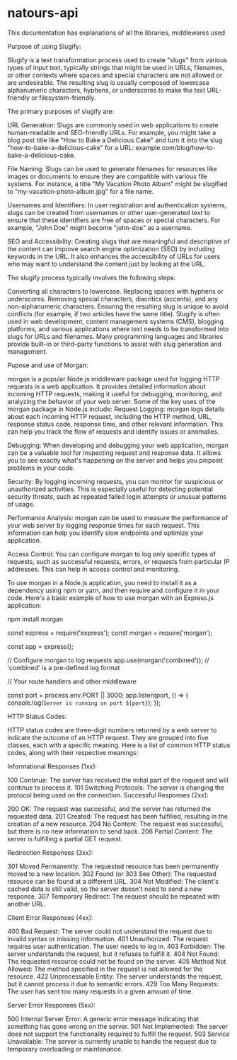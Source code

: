 # natours-api

This documentation has explanations of all the libraries, middlewares used

Purpose of using Slugify:

Slugify is a text transformation process used to create "slugs" from various types of input text, typically strings that might be used in URLs, filenames, or other contexts where spaces and special characters are not allowed or are undesirable. The resulting slug is usually composed of lowercase alphanumeric characters, hyphens, or underscores to make the text URL-friendly or filesystem-friendly.

The primary purposes of slugify are:

URL Generation: Slugs are commonly used in web applications to create human-readable and SEO-friendly URLs. For example, you might take a blog post title like "How to Bake a Delicious Cake" and turn it into the slug "how-to-bake-a-delicious-cake" for a URL: example.com/blog/how-to-bake-a-delicious-cake.

File Naming: Slugs can be used to generate filenames for resources like images or documents to ensure they are compatible with various file systems. For instance, a title "My Vacation Photo Album" might be slugified to "my-vacation-photo-album.jpg" for a file name.

Usernames and Identifiers: In user registration and authentication systems, slugs can be created from usernames or other user-generated text to ensure that these identifiers are free of spaces or special characters. For example, "John Doe" might become "john-doe" as a username.

SEO and Accessibility: Creating slugs that are meaningful and descriptive of the content can improve search engine optimization (SEO) by including keywords in the URL. It also enhances the accessibility of URLs for users who may want to understand the content just by looking at the URL.

The slugify process typically involves the following steps:

Converting all characters to lowercase.
Replacing spaces with hyphens or underscores.
Removing special characters, diacritics (accents), and any non-alphanumeric characters.
Ensuring the resulting slug is unique to avoid conflicts (for example, if two articles have the same title).
Slugify is often used in web development, content management systems (CMS), blogging platforms, and various applications where text needs to be transformed into slugs for URLs and filenames. Many programming languages and libraries provide built-in or third-party functions to assist with slug generation and management.

Pupose and use of Morgan:

morgan is a popular Node.js middleware package used for logging HTTP requests in a web application. It provides detailed information about incoming HTTP requests, making it useful for debugging, monitoring, and analyzing the behavior of your web server. Some of the key uses of the morgan package in Node.js include:
Request Logging: morgan logs details about each incoming HTTP request, including the HTTP method, URL, response status code, response time, and other relevant information. This can help you track the flow of requests and identify issues or anomalies.

Debugging: When developing and debugging your web application, morgan can be a valuable tool for inspecting request and response data. It allows you to see exactly what's happening on the server and helps you pinpoint problems in your code.

Security: By logging incoming requests, you can monitor for suspicious or unauthorized activities. This is especially useful for detecting potential security threats, such as repeated failed login attempts or unusual patterns of usage.

Performance Analysis: morgan can be used to measure the performance of your web server by logging response times for each request. This information can help you identify slow endpoints and optimize your application.

Access Control: You can configure morgan to log only specific types of requests, such as successful requests, errors, or requests from particular IP addresses. This can help in access control and monitoring.

To use morgan in a Node.js application, you need to install it as a dependency using npm or yarn, and then require and configure it in your code. Here's a basic example of how to use morgan with an Express.js application:

npm install morgan

const express = require('express');
const morgan = require('morgan');

const app = express();

// Configure morgan to log requests
app.use(morgan('combined')); // 'combined' is a pre-defined log format

// Your route handlers and other middleware

const port = process.env.PORT || 3000;
app.listen(port, () => {
  console.log(`Server is running on port ${port}`);
});

HTTP Status Codes:

HTTP status codes are three-digit numbers returned by a web server to indicate the outcome of an HTTP request. They are grouped into five classes, each with a specific meaning. Here is a list of common HTTP status codes, along with their respective meanings:

Informational Responses (1xx):

100 Continue: The server has received the initial part of the request and will continue to process it.
101 Switching Protocols: The server is changing the protocol being used on the connection.
Successful Responses (2xx):

200 OK: The request was successful, and the server has returned the requested data.
201 Created: The request has been fulfilled, resulting in the creation of a new resource.
204 No Content: The request was successful, but there is no new information to send back.
206 Partial Content: The server is fulfilling a partial GET request.

Redirection Responses (3xx):

301 Moved Permanently: The requested resource has been permanently moved to a new location.
302 Found (or 303 See Other): The requested resource can be found at a different URL.
304 Not Modified: The client's cached data is still valid, so the server doesn't need to send a new response.
307 Temporary Redirect: The request should be repeated with another URL.

Client Error Responses (4xx):

400 Bad Request: The server could not understand the request due to invalid syntax or missing information.
401 Unauthorized: The request requires user authentication. The user needs to log in.
403 Forbidden: The server understands the request, but it refuses to fulfill it.
404 Not Found: The requested resource could not be found on the server.
405 Method Not Allowed: The method specified in the request is not allowed for the resource.
422 Unprocessable Entity: The server understands the request, but it cannot process it due to semantic errors.
429 Too Many Requests: The user has sent too many requests in a given amount of time.

Server Error Responses (5xx):

500 Internal Server Error: A generic error message indicating that something has gone wrong on the server.
501 Not Implemented: The server does not support the functionality required to fulfill the request.
503 Service Unavailable: The server is currently unable to handle the request due to temporary overloading or maintenance.




